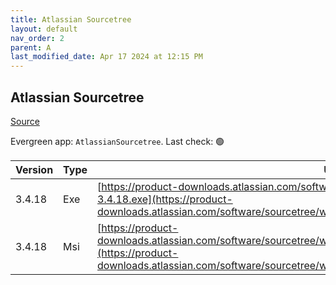 ```yaml
---
title: Atlassian Sourcetree
layout: default
nav_order: 2
parent: A
last_modified_date: Apr 17 2024 at 12:15 PM
---
```


## Atlassian Sourcetree

[Source](https://www.sourcetreeapp.com/)

Evergreen app: `AtlassianSourcetree`. Last check: 🟢

| Version | Type | URI                                                                                                                                                                                                                        |
| ------- | ---- | -------------------------------------------------------------------------------------------------------------------------------------------------------------------------------------------------------------------------- |
| 3.4.18  | Exe  | [https://product-downloads.atlassian.com/software/sourcetree/windows/ga/SourceTreeSetup-3.4.18.exe](https://product-downloads.atlassian.com/software/sourcetree/windows/ga/SourceTreeSetup-3.4.18.exe)                     |
| 3.4.18  | Msi  | [https://product-downloads.atlassian.com/software/sourcetree/windows/ga/SourcetreeEnterpriseSetup_3.4.18.msi](https://product-downloads.atlassian.com/software/sourcetree/windows/ga/SourcetreeEnterpriseSetup_3.4.18.msi) |
